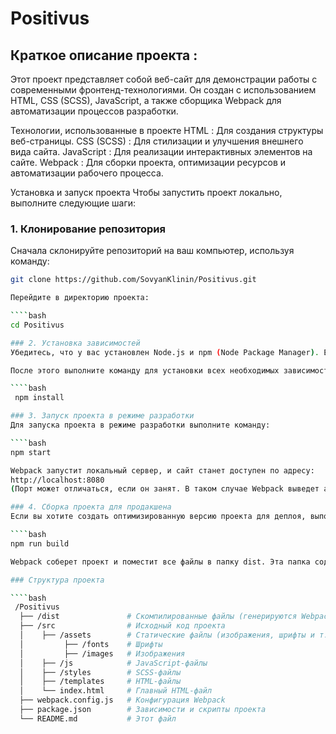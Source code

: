 # Positivus

## Краткое описание проекта :
Этот проект представляет собой веб-сайт для демонстрации работы с современными фронтенд-технологиями. Он создан с использованием HTML, CSS (SCSS), JavaScript, а также сборщика Webpack для автоматизации процессов разработки.

Технологии, использованные в проекте
HTML : Для создания структуры веб-страницы.
CSS (SCSS) : Для стилизации и улучшения внешнего вида сайта.
JavaScript : Для реализации интерактивных элементов на сайте.
Webpack : Для сборки проекта, оптимизации ресурсов и автоматизации рабочего процесса.

Установка и запуск проекта
Чтобы запустить проект локально, выполните следующие шаги:

### 1. Клонирование репозитория
Сначала склонируйте репозиторий на ваш компьютер, используя команду:

````bash 
git clone https://github.com/SovyanKlinin/Positivus.git

Перейдите в директорию проекта:

````bash 
cd Positivus

### 2. Установка зависимостей
Убедитесь, что у вас установлен Node.js и npm (Node Package Manager). Если они не установлены, вы можете скачать их [здесь](https://nodejs.org/en?spm=a2ty_o01.29997173.0.0.1502c921NxRPXx) .

После этого выполните команду для установки всех необходимых зависимостей:

````bash
 npm install

### 3. Запуск проекта в режиме разработки
Для запуска проекта в режиме разработки выполните команду:

````bash 
npm start

Webpack запустит локальный сервер, и сайт станет доступен по адресу:
http://localhost:8080
(Порт может отличаться, если он занят. В таком случае Webpack выведет актуальный URL в консоли.)

### 4. Сборка проекта для продакшена
Если вы хотите создать оптимизированную версию проекта для деплоя, выполните команду:

````bash 
npm run build

Webpack соберет проект и поместит все файлы в папку dist. Эта папка содержит готовые файлы для загрузки на хостинг.

### Структура проекта

````bash
 /Positivus
  ├── /dist               # Скомпилированные файлы (генерируются Webpack)
  ├── /src                # Исходный код проекта
  │    ├── /assets        # Статические файлы (изображения, шрифты и т.д.)
  │         ├── /fonts    # Шрифты
  │         ├── /images   # Изображения
  │    ├── /js            # JavaScript-файлы
  │    ├── /styles        # SCSS-файлы
  │    ├── /templates     # HTML-файлы
  │    └── index.html     # Главный HTML-файл
  ├── webpack.config.js   # Конфигурация Webpack
  ├── package.json        # Зависимости и скрипты проекта
  └── README.md           # Этот файл